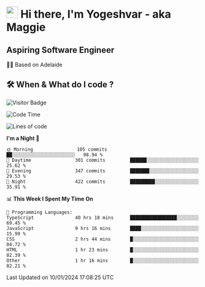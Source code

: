 <h1><img src="https://emojis.slackmojis.com/emojis/images/1531849430/4246/blob-sunglasses.gif?1531849430" width="30"/> Hi there, I'm Yogeshvar - aka Maggie</h1>

## Aspiring Software Engineer
🏂🏻  Based on Adelaide 

## 🛠 When & What do I code ?  

![Visitor Badge](https://visitor-badge.feriirawann.repl.co?username=yogeshvar&repo=yogeshvar&label=Visitors&style=plastic&color=%23457BFF&contentType=svg)

<!--START_SECTION:waka-->
![Code Time](http://img.shields.io/badge/Code%20Time-2%2C549%20hrs-blue)

![Lines of code](https://img.shields.io/badge/From%20Hello%20World%20I%27ve%20Written-4.0%20million%20lines%20of%20code-blue)

**I'm a Night 🦉** 

```text
🌞 Morning                105 commits         ██░░░░░░░░░░░░░░░░░░░░░░░   08.94 % 
🌆 Daytime                301 commits         ██████░░░░░░░░░░░░░░░░░░░   25.62 % 
🌃 Evening                347 commits         ███████░░░░░░░░░░░░░░░░░░   29.53 % 
🌙 Night                  422 commits         █████████░░░░░░░░░░░░░░░░   35.91 % 
```


📊 **This Week I Spent My Time On** 

```text
💬 Programming Languages: 
TypeScript               40 hrs 18 mins      █████████████████░░░░░░░░   69.45 % 
JavaScript               9 hrs 16 mins       ████░░░░░░░░░░░░░░░░░░░░░   15.99 % 
CSS                      2 hrs 44 mins       █░░░░░░░░░░░░░░░░░░░░░░░░   04.72 % 
HTML                     1 hr 23 mins        █░░░░░░░░░░░░░░░░░░░░░░░░   02.39 % 
Other                    1 hr 16 mins        █░░░░░░░░░░░░░░░░░░░░░░░░   02.21 % 
```


 Last Updated on 10/01/2024 17:08:25 UTC
<!--END_SECTION:waka-->
